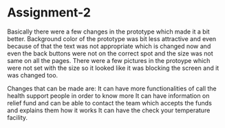 # Assignment-2

Basically there were a few changes in the prototype which made it a bit better. Background color of the prototype was bit less attractive and even because of that the text was not appropriate which is changed now and even the back buttons were not on the correct spot and the size was not same on all the pages. There were a few pictures in the protoype which were not set with the size so it looked like it was blocking the screen and it was changed too.


Changes that can be made are:
  It can have more functionalities of call the health support people in order to know more
  It can have information on relief fund and can be able to contact the team which accepts the funds and explains them how it works
  It can have the check your temperature facility. 
